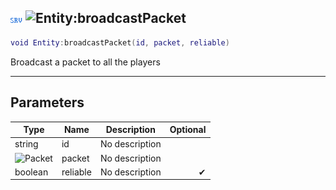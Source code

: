 ## ![server](../../.gitbook/assets/server.png) ![Entity](./readme/entity "mention"):broadcastPacket

```lua
void Entity:broadcastPacket(id, packet, reliable)
```

Broadcast a packet to all the players

------
## Parameters

| Type   | Name | Description | Optional |
| ------ | ---- | ----------- | -------: |
| string | id | No description |  |
| ![Packet](./readme/packet "mention") | packet | No description |  |
| boolean | reliable | No description | ✔ |

